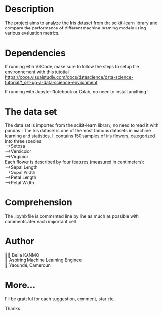 # Description
The project aims to analyze the Iris dataset from the scikit-learn library and compare the performance of different machine learning models using various evaluation metrics.

# Dependencies
If running wtih VSCode, make sure to follow the steps to setup the environnement with this tutotial  
https://code.visualstudio.com/docs/datascience/data-science-tutorial#_set-up-a-data-science-environment  

If running with Jupyter Notebook or Colab, no need to install anything !

# The data set
The data set is imported from the scikit-learn library, no need to read it with pandas !
The Iris dataset is one of the most famous datasets in machine learning and statistics. It contains 150 samples of iris flowers,
categorized into three species:  
-->Setosa  
-->Versicolor  
-->Virginica   
Each flower is described by four features (measured in centimeters):  
-->Sepal Length  
-->Sepal Width  
-->Petal Length  
-->Petal Width  

# Comprehension
The .ipynb file is commented line by line as much as possible with comments afer each important cell

# Author
👩‍💻 Bella KANMO  
💼 Aspiring Machine Learning Engineer  
📍 Yaoundé, Cameroun  

# More...

I'll be grateful for each suggestion, comment, star etc.

Thanks.

